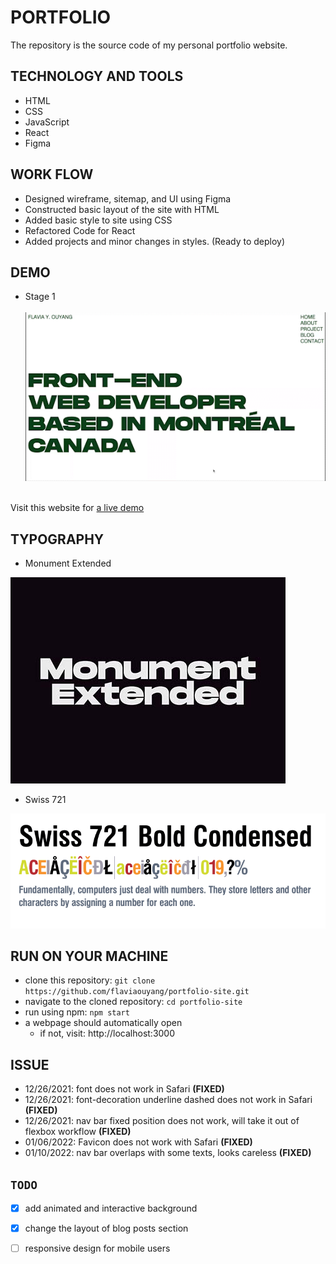 # PORTFOLIO

The repository is the source code of my personal portfolio website.<br>

## TECHNOLOGY AND TOOLS

- HTML
- CSS
- JavaScript
- React
- Figma

## WORK FLOW

- Designed wireframe, sitemap, and UI using Figma
- Constructed basic layout of the site with HTML
- Added basic style to site using CSS
- Refactored Code for React
- Added projects and minor changes in styles. (Ready to deploy)

## DEMO

- Stage 1 <br><br>
![Demo 001](demo-1.gif)

<br>Visit this website for [a live demo](https://flaviaouyang.github.io/portfolio-site/)

## TYPOGRAPHY

- Monument Extended<br>

![monument extended font](public/img/Monument-Extended.jpg)

- Swiss 721<br>

![swiss 721](public/img/swiss.png.webp)

## RUN ON YOUR MACHINE

- clone this repository: `git clone https://github.com/flaviaouyang/portfolio-site.git`
- navigate to the cloned repository: `cd portfolio-site`
- run using npm: `npm start`
- a webpage should automatically open
  - if not, visit: http://localhost:3000

## ISSUE

- 12/26/2021: font does not work in Safari **(FIXED)**
- 12/26/2021: font-decoration underline dashed does not work in Safari **(FIXED)**
- 12/26/2021: nav bar fixed position does not work, will take it out of flexbox workflow **(FIXED)**
- 01/06/2022: Favicon does not work with Safari **(FIXED)**
- 01/10/2022: nav bar overlaps with some texts, looks careless **(FIXED)**

## `TODO`

- [x] add animated and interactive background
- [x] change the layout of blog posts section
- [ ] responsive design for mobile users





